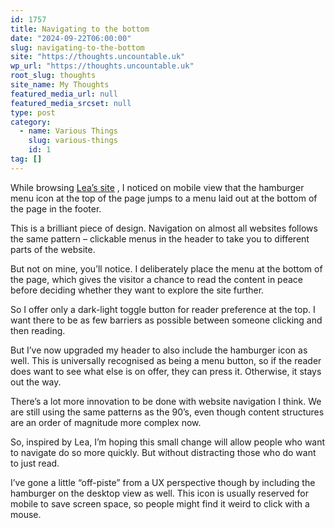 ```yaml
---
id: 1757
title: Navigating to the bottom
date: "2024-09-22T06:00:00"
slug: navigating-to-the-bottom
site: "https://thoughts.uncountable.uk"
wp_url: "https://thoughts.uncountable.uk"
root_slug: thoughts
site_name: My Thoughts
featured_media_url: null
featured_media_srcset: null
type: post
category:
  - name: Various Things
    slug: various-things
    id: 1
tag: []
---
```



<p>While browsing <a href="https://lea.verou.me/">Lea&#8217;s site</a> , I noticed on mobile view that the hamburger menu icon at the top of the page jumps to a menu laid out at the bottom of the page in the footer.</p>



<p>This is a brilliant piece of design.  Navigation on almost all websites follows the same pattern &#8211; clickable menus in the header to take you to different parts of the website.</p>



<p>But not on mine, you&#8217;ll notice.  I deliberately place the menu at the bottom of the page, which gives the visitor a chance to read the content in peace before deciding whether they want to explore the site further.</p>



<p>So I offer only a dark-light toggle button for reader preference at the top.  I want there to be as few barriers as possible between someone clicking and then reading.</p>



<p>But I&#8217;ve now upgraded my header to also include the hamburger icon as well.  This is universally recognised as being a menu button, so if the reader does want to see what else is on offer, they can press it.  Otherwise, it stays out the way.</p>



<p>There&#8217;s a lot more innovation to be done with website navigation I think.  We are still using the same patterns as the 90&#8217;s, even though content structures are an order of magnitude more complex now.</p>



<p>So, inspired by Lea, I&#8217;m hoping this small change will allow people who want to navigate do so more quickly.  But without distracting those who do want to just read.</p>



<p>I&#8217;ve gone a little &#8220;off-piste&#8221; from a UX perspective though by including the hamburger on the desktop view as well.  This icon is usually reserved for mobile to save screen space, so people might find it weird to click with a mouse.</p>



<p>  </p>
